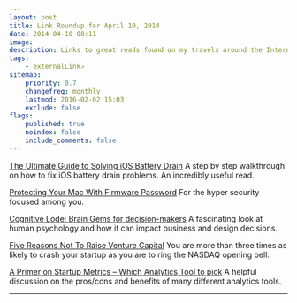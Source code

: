 ```yaml
---
layout: post
title: Link Roundup for April 10, 2014
date: 2014-04-10 08:11
image:
description: Links to great reads found on my travels around the Internet.
tags:
    - externalLink⇗
sitemap:
    priority: 0.7
    changefreq: monthly
    lastmod: 2016-02-02 15:03
    exclude: false
flags:
    published: true
    noindex: false
    include_comments: false
---
```


[The Ultimate Guide to Solving iOS Battery Drain](https://www.overthought.org/blog/2014/the-ultimate-guide-to-solving-ios-battery-drain) A step by step walkthrough on how to fix iOS battery drain problems. An incredibly useful read.

[Protecting Your Mac With Firmware Password](https://www.theinstructional.com/guides/protecting-your-mac-with-firmware-password) For the hyper security focused among you.

[Cognitive Lode: Brain Gems for decision-makers](https://coglode.com/) A fascinating look at human psychology and how it can impact business and design decisions.

[Five Reasons Not To Raise Venture Capital](https://modelviewculture.com/pieces/five-reasons-not-to-raise-venture-capital) You are more than three times as likely to crash your startup as you are to ring the NASDAQ opening bell.

[A Primer on Startup Metrics – Which Analytics Tool to pick](https://klinger.io/post/72440546722/a-primer-on-startup-metrics-which-analytics-tool-to) A helpful discussion on the pros/cons and benefits of many different analytics tools.

---

